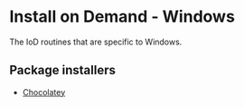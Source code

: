 # Install on Demand - Windows

The IoD routines that are specific to Windows.

## Package installers

* [Chocolatey](./src/chocolateyInstaller.js)
